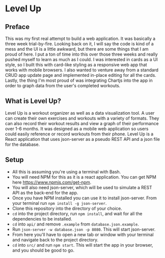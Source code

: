 # Level Up

## Preface

This was my first real attempt to build a web application. It was basically a three week trial-by-fire. Looking back on it, I will say the code is kind of a mess and the UI is a little awkward, but there are some things that I am proud of here. I put a ton of time into this over those three weeks and really pushed myself to learn as much as I could. I was interested in cards as a UI style, so I built this with card-like styling as a responsive web app that works with mobile browsers. I also wanted to venture away from a standard CRUD app update page and implemented in-place editing for all the cards. Lastly, the thing I'm most proud of was integrating Chartjs into the app in order to graph data from the user's completed workouts.

## What is Level Up?

Level Up is a workout organizer as well as a data visualization tool. A user can create their own exercises and workouts with a variety of formats. They can also record their workout results and view a graph of their performance over 1-6 months. It was designed as a mobile web application so users could easily reference or record workouts from their phone. Level Up is a React application that uses json-server as a pseudo REST API and a json file for the database.

## Setup

- All this is assuming you're using a terminal with Bash.
- You will need NPM for this as it is a react application. You can get NPM here https://www.npmjs.com/get-npm.
- You will also need json-server, which will be used to simulate a REST API as the back-end for the app.
- Once you have NPM installed you can use it to install json-server. From your terminal run `npm install -g json-server`.
- Clone this repository into the directory of your choice.
- `cd` into the project directory, run `npm install`, and wait for all the dependencies to be installed.
- `cd` into `api/` and remove `.example` from `database.json.example`.
- Run `json-server -w database.json -p 8080`. This will start json-server.
- From here you'll have to open a new tab or window with your terminal and navigate back to the project directory.
- `cd` into `src/` and run `npm start`. This will start the app in your browser, and you should be good to go.
